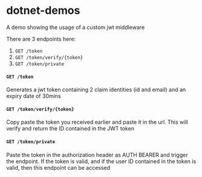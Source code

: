 # dotnet-demos
A demo showing the usage of a custom jwt middleware

There are 3 endpoints here:
1. `GET /token`
2. `GET /token/verify/{token}`
3. `GET /token/private`

#### `GET /token`
Generates a jwt token containing 2 claim identities (id and email) and an expiry date of 30mins

#### `GET /token/verify/{token}`
Copy paste the token you received earlier and paste it in the url. This will verify and return the ID contained in the JWT token

#### `GET /token/private`
Paste the token in the authorization header as AUTH BEARER and trigger the endpoint. If the token is valid, and if the user ID contained in the token is valid, then this endpoint can be accessed
